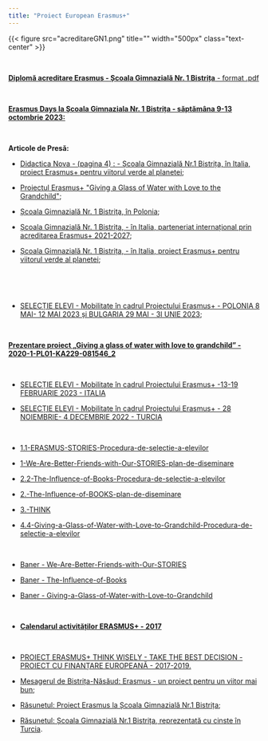 ```yaml
---
title: "Proiect European Erasmus+"
---
```


 {{< figure src="acreditareGN1.png" title="" width="500px" class="text-center" >}}

&ensp;

 [**Diplomă acreditare Erasmus - Școala Gimnazială Nr. 1 Bistrița** - format .pdf](/Activitati/03_Erasmus+/pdf/acreditareGN1.pdf)

&ensp;

 [**Erasmus Days la Școala Gimnaziala Nr. 1 Bistrița - săptămâna 9-13 octombrie 2023:**](https://www.facebook.com/groups/237285756803683/permalink/1569017413630504/?paipv=0&eav=AfaMoHOcgzMWbC6G16ovHjy0DipljfGKuFWVFo9b7fsP7ijdbZttYGp7KJIjC5mPgQg&_rdr)
  
&ensp;
&ensp;

**Articole de Presă:**

- [Didactica Nova - (pagina 4) : - Școala Gimnazială Nr.1 Bistrița, în Italia, proiect Erasmus+ pentru viitorul verde al planetei](/Activitati/03_Erasmus+/pdf/didactica_nova_mai-2023.pdf);

- [Proiectul Erasmus+ "Giving a Glass of Water with Love to the Grandchild"](https://www.infobistrita.ro/cinci-eleve-si-doua-profesoare-bistritene-intr-un-proiect-erasmus);

- [Școala Gimnazială Nr. 1 Bistriţa, în Polonia](https://rasunetul.ro/scoala-gimnaziala-nr1-bistrita-polonia);

- [Școala Gimnazială Nr. 1 Bistrița, -  în Italia, parteneriat internațional prin acreditarea Erasmus+ 2021-2027](https://rasunetul.ro/scoala-gimnaziala-nr1-italia-parteneriat-international-prin-acreditarea-erasmus-2021-2027);

- [Școala Gimnazială Nr. 1 Bistrița, - în Italia, proiect Erasmus+ pentru viitorul verde al planetei](https://rasunetul.ro/scoala-gimnaziala-nr1-italia-proiect-erasmus-pentru-viitorul-verde-al-planetei);

&ensp;

&ensp;

- [SELECȚIE ELEVI - Mobilitate în cadrul Proiectului Erasmus+ - POLONIA 8 MAI- 12 MAI 2023 și BULGARIA 29 MAI - 3I UNIE 2023](/Activitati/03_Erasmus+/pdf/ERASMUS-13-MARTIE-2023_selectie_mobilitate_POLONIA_BULGARIA.pdf);

&ensp;

 [**Prezentare proiect „Giving a glass of water with love to grandchild” - 2020-1-PL01-KA229-081546_2**](/Activitati/03_Erasmus+/pdf/GLASS_OF_WATER.pdf)

&ensp;

- [SELECȚIE ELEVI - Mobilitate în cadrul Proiectului Erasmus+ -13-19 FEBRUARIE 2023 - ITALIA](/Activitati/03_Erasmus+/pdf/2023-selectie-mobilitate-elevi-ITALIA.pdf)

- [SELECȚIE ELEVI - Mobilitate în cadrul Proiectului Erasmus+ - 28 NOIEMBRIE- 4 DECEMBRIE 2022 - TURCIA](/Activitati/03_Erasmus+/pdf/2022-selectie_mobilitate_elevi-Turcia.pdf)

&ensp;

- [1.1-ERASMUS-STORIES-Procedura-de-selectie-a-elevilor](https://scoala1bistrita.ro/Erasmus/doc/1.1-ERASMUS-STORIES-Procedura-de-selectie-a-elevilor.pdf)

- [1-We-Are-Better-Friends-with-Our-STORIES-plan-de-diseminare](/Activitati/03_Erasmus+/pdf/1-We-Are-Better-Friends-with-Our-STORIES-plan-de-diseminare.pdf)

- [2.2-The-Influence-of-Books-Procedura-de-selectie-a-elevilor](/Activitati/03_Erasmus+/pdf/2.2-The-Influence-of-Books-Procedura-de-selectie-a-elevilor.pdf)

- [2.-The-Influence-of-BOOKS-plan-de-diseminare](/Activitati/03_Erasmus+/pdf/2.-The-Influence-of-BOOKS-plan-de-diseminare.pdf)

- [3.-THINK](/Activitati/03_Erasmus+/pdf/3.-THINK.pdf)

- [4.4-Giving-a-Glass-of-Water-with-Love-to-Grandchild-Procedura-de-selectie-a-elevilor](/Activitati/03_Erasmus+/pdf/4.4-Giving-a-Glass-of-Water-with-Love-to-Grandchild-Procedura-de-selectie-a-elevilor.pdf)

&ensp;

- [Baner - We-Are-Better-Friends-with-Our-STORIES](/Activitati/03_Erasmus+/img/We-Are-Better-Friends.jpg)

- [Baner - The-Influence-of-Books](/Activitati/03_Erasmus+/img/The-Influence-of-Books.jpg)

- [Baner - Giving-a-Glass-of-Water-with-Love-to-Grandchild](/Activitati/03_Erasmus+/img/Giving-a-Glass.jpg)

&ensp;

- [**Calendarul activităților ERASMUS+ - 2017**](/Activitati/03_Erasmus+/pdf/Calendar_Erasmus+_2017.pdf)
  
  &ensp;

- [PROIECT ERASMUS+ THINK WISELY - TAKE THE BEST DECISION - PROIECT CU FINANȚARE EUROPEANĂ - 2017-2019.](/Activitati/03_Erasmus+/pdf/THINK_WISELY-TAKE_THE_BEST_DECISION_2017-2019.pdf)

- [Mesagerul de Bistrița-Năsăud: Erasmus - un proiect pentru un viitor mai bun](http://www.mesagerul.ro/2017/11/26/erasmus-un-proiect-pentru-un-viitor-mai-bun);

- [Răsunetul: Proiect Erasmus la Școala Gimnazială Nr.1 Bistrița](http://www.rasunetul.ro/proiect-erasmus-la-scoala-gimnaziala-nr-1-bistrita);

- [Răsunetul: Școala Gimnazială Nr.1 Bistrița, reprezentată cu cinste în Turcia](http://www.rasunetul.ro/scoala-gimnaziala-nr1-bistrita-reprezentata-cu-cinste-turcia).

